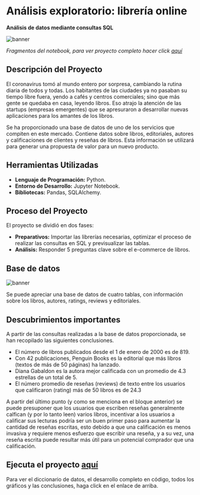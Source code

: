 # Análisis exploratorio: librería online
__Análisis de datos mediante consultas SQL__

<image src="https://github.com/BastianLQ/Analisis-SQL-Libreria/blob/main/Images/banner.png" alt="banner">

_Fragmentos del notebook, para ver proyecto completo hacer click [aquí](https://portfoliodabastianlopez.on.drv.tw/Portafolio/P14SQL.html)_

## Descripción del Proyecto
El coronavirus tomó al mundo entero por sorpresa, cambiando la rutina diaria de todos y todas. Los habitantes de las ciudades ya no pasaban su tiempo libre fuera, yendo a cafés y centros comerciales; sino que más gente se quedaba en casa, leyendo libros. Eso atrajo la atención de las startups (empresas emergentes) que se apresuraron a desarrollar nuevas aplicaciones para los amantes de los libros.

Se ha proporcionado una base de datos de uno de los servicios que compiten en este mercado. Contiene datos sobre libros, editoriales, autores y calificaciones de clientes y reseñas de libros. Esta información se utilizará para generar una propuesta de valor para un nuevo producto.
  
## Herramientas Utilizadas
- __Lenguaje de Programación:__ Python.
- __Entorno de Desarrollo:__ Jupyter Notebook.
- __Bibliotecas:__ Pandas, SQLAlchemy.

## Proceso del Proyecto
El proyecto se dividió en dos fases:
- __Preparativos:__ Importar las librerías necesarias, optimizar el proceso de realizar las consultas en SQL y previsualizar las tablas.
- __Análisis:__ Responder 5 preguntas clave sobre el e-commerce de libros.

## Base de datos

<image src="https://github.com/BastianLQ/Analisis-SQL-Libreria/blob/main/Images/Image.png" alt="banner">

Se puede apreciar una base de datos de cuatro tablas, con información sobre los libros, autores, ratings, reviews y editoriales.

## Descubrimientos importantes
A partir de las consultas realizadas a la base de datos proporcionada, se han recopilado las siguientes conclusiones.

- El número de libros publicados desde el 1 de enero de 2000 es de 819.
- Con 42 publicaciones, Penguin Books es la editorial que más libros (textos de más de 50 páginas) ha lanzado.
- Diana Gabaldon es la autora mejor calificada con un promedio de 4.3 estrellas de un total de 5.
- El número promedio de reseñas (reviews) de texto entre los usuarios que calificaron (rating) más de 50 libros es de 24.3

A partir del último punto (y como se menciona en el bloque anterior) se puede presuponer que los usuarios que escriben reseñas generalmente calfican (y por lo tanto leen) varios libros, incentivar a los usuarios a calificar sus lecturas podría ser un buen primer paso para aumentar la cantidad de reseñas escritas, esto debido a que una calificación es menos invasiva y requiere menos esfuerzo que escribir una reseña, y a su vez, una reseña escrita puede resultar más útil para un potencial comprador que una calificación.

## Ejecuta el proyecto [aquí](https://portfoliodabastianlopez.on.drv.tw/Portafolio/P14SQL.html)
Para ver el diccionario de datos, el desarrollo completo en código, todos los gráficos y las conclusiones, haga click en el enlace de arriba.
